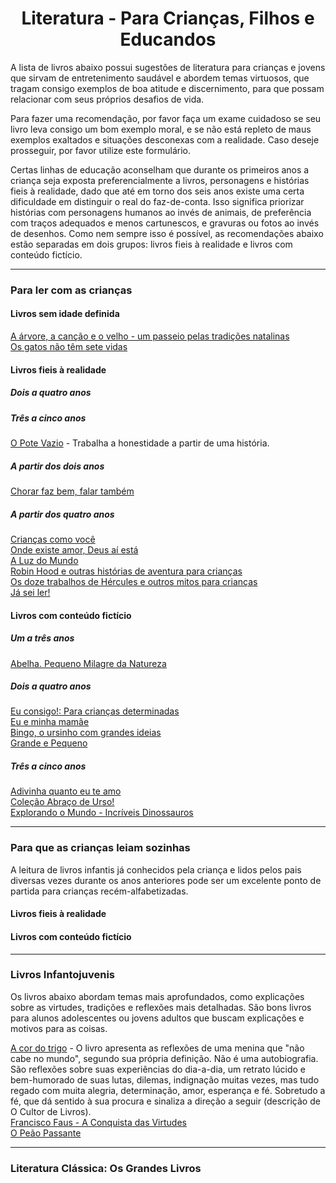 <h1 align="center">Literatura - Para Crianças, Filhos e Educandos</h1>

A lista de livros abaixo possui sugestões de literatura para crianças e jovens que sirvam de entretenimento saudável e abordem temas virtuosos, que tragam consigo exemplos de boa atitude e discernimento, para que possam relacionar com seus próprios desafios de vida.

Para fazer uma recomendação, por favor faça um exame cuidadoso se seu livro leva consigo um bom exemplo moral, e se não está repleto de maus exemplos exaltados e situações desconexas com a realidade. Caso deseje prosseguir, por favor utilize este formulário.

Certas linhas de educação aconselham que durante os primeiros anos a criança seja exposta preferencialmente a livros, personagens e histórias fieis à realidade, dado que até em torno dos seis anos existe uma certa dificuldade em distinguir o real do faz-de-conta. Isso significa priorizar histórias com personagens humanos ao invés de animais, de preferência com traços adequados e menos cartunescos, e gravuras ou fotos ao invés de desenhos. Como nem sempre isso é possível, as recomendações abaixo estão separadas em dois grupos: livros fieis à realidade e livros com conteúdo fictício.

---

### Para ler com as crianças

#### Livros sem idade definida

[A árvore, a canção e o velho - um passeio pelas tradições natalinas](https://www.cultordelivros.com.br/produto/a-arvore-a-cancao-e-o-velho-um-passeio-pelas-tradicoes-natalinas-78493)  
[Os gatos não têm sete vidas](https://www.cultordelivros.com.br/produto/os-gatos-nao-tem-sete-vidas-78352)

#### Livros fieis à realidade

##### Dois a quatro anos

##### Três a cinco anos

[O Pote Vazio](https://www.amazon.com.br/Pote-Vazio-V%C3%A1rios-Autores/dp/8533612176/) - Trabalha a honestidade a partir de uma história.

##### A partir dos dois anos

[Chorar faz bem, falar também](https://www.amazon.com.br/Chorar-faz-bem-falar-tamb%C3%A9m/dp/6586858127/)

##### A partir dos quatro anos

[Crianças como você](https://www.amazon.com.br/Crian%C3%A7as-como-voc%C3%AA-Barnabas-Kindersley/dp/8508192932/)  
[Onde existe amor, Deus aí está](https://www.amazon.com.br/Onde-Existe-Amor-Deus-Est%C3%A1/dp/8535639187/)  
[A Luz do Mundo](https://www.amazon.com.br/Luz-do-Mundo-R-Sproul/dp/8581321968/)  
[Robin Hood e outras histórias de aventura para crianças](https://www.amazon.com.br/Robin-Outras-Hist%C3%B3rias-Aventura-Crian%C3%A7as/dp/0857624393/)  
[Os doze trabalhos de Hércules e outros mitos para crianças](https://www.amazon.com.br/Trabalhos-H%C3%A9rcules-Outros-Gregos-Crian%C3%A7as/dp/0857625411/)  
[Já sei ler!](https://www.amazon.com.br/sei-Ler-Vera-L%C3%BAcia-Dias/dp/8566675061/)

#### Livros com conteúdo fictício

##### Um a três anos

[Abelha. Pequeno Milagre da Natureza](https://www.amazon.com.br/Abelha-Pequeno-Milagre-Natureza-Patricia/dp/8569275692/)

##### Dois a quatro anos

[Eu consigo!: Para crianças determinadas](https://www.amazon.com.br/Eu-Consigo-Tracey-Corderoy/dp/8538058983/)  
[Eu e minha mamãe](https://www.amazon.com.br/Eu-Minha-Mam%C3%A3e-Alison-Ritchie/dp/8538017470/)  
[Bingo, o ursinho com grandes ideias](https://www.amazon.com.br/Bingo-Ursinho-com-Grandes-Ideias/dp/8538017233/)  
[Grande e Pequeno](https://www.amazon.com.br/Grande-Pequeno-Elizabeth-Bennett/dp/8538058967/)

##### Três a cinco anos

[Adivinha quanto eu te amo](https://www.amazon.com.br/Adivinha-quanto-eu-te-amo/dp/854690197X/)  
[Coleção Abraço de Urso!](https://www.amazon.com.br/s?k=Abra%C3%A7o+de+Urso%21&i=stripbooks&__mk_pt_BR=%C3%85M%C3%85%C5%BD%C3%95%C3%91&ref=nb_sb_noss)  
[Explorando o Mundo - Incríveis Dinossauros](https://www.amazon.com.br/Explorando-mundo-Lake-Press-Pty/dp/8595033242/)

---

### Para que as crianças leiam sozinhas

A leitura de livros infantis já conhecidos pela criança e lidos pelos pais diversas vezes durante os anos anteriores pode ser um excelente ponto de partida para crianças recém-alfabetizadas.

#### Livros fieis à realidade

#### Livros com conteúdo fictício

---

### Livros Infantojuvenis

Os livros abaixo abordam temas mais aprofundados, como explicações sobre as virtudes, tradições e reflexões mais detalhadas. São bons livros para alunos adolescentes ou jovens adultos que buscam explicações e motivos para as coisas.

[A cor do trigo](https://www.cultordelivros.com.br/produto/a-cor-do-trigo-78240) - O livro apresenta as reflexões de uma menina que "não cabe no mundo", segundo sua própria definição. Não é uma autobiografia. São reflexões sobre suas experiências do dia-a-dia, um retrato lúcido e bem-humorado de suas lutas, dilemas, indignação muitas vezes, mas tudo regado com muita alegria, determinação, amor, esperança e fé. Sobretudo a fé, que dá sentido à sua procura e sinaliza a direção a seguir (descrição de O Cultor de Livros).  
[Francisco Faus - A Conquista das Virtudes](https://www.cultordelivros.com.br/produto/a-conquista-das-virtudes-78238)  
[O Peão Passante](https://www.cultordelivros.com.br/produto/o-peao-passante-78338)

---

### Literatura Clássica: Os Grandes Livros
